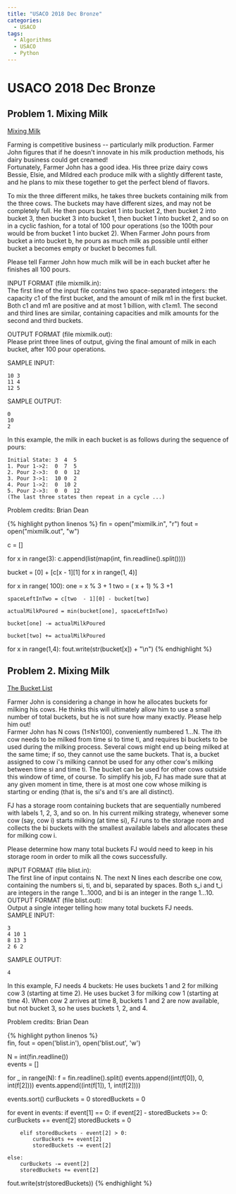 ```yaml
---
title: "USACO 2018 Dec Bronze"
categories:
  - USACO
tags:
  - Algorithms
  - USACO
  - Python
---
```


# USACO 2018 Dec Bronze

## Problem 1. Mixing Milk  


[Mixing Milk](http://www.usaco.org/index.php?page=viewproblem2&cpid=855)  

Farming is competitive business -- particularly milk production. Farmer John figures that if he doesn't innovate in his milk production methods, his dairy business could get creamed!  
Fortunately, Farmer John has a good idea. His three prize dairy cows Bessie, Elsie, and Mildred each produce milk with a slightly different taste, and he plans to mix these together to get the perfect blend of flavors.  

To mix the three different milks, he takes three buckets containing milk from the three cows. The buckets may have different sizes, and may not be completely full. He then pours bucket 1 into bucket 2, then bucket 2 into bucket 3, then bucket 3 into bucket 1, then bucket 1 into bucket 2, and so on in a cyclic fashion, for a total of 100 pour operations (so the 100th pour would be from bucket 1 into bucket 2). When Farmer John pours from bucket a into bucket b, he pours as much milk as possible until either bucket a becomes empty or bucket b becomes full.  

Please tell Farmer John how much milk will be in each bucket after he finishes all 100 pours.  

INPUT FORMAT (file mixmilk.in):   
The first line of the input file contains two space-separated integers: the capacity c1 of the first bucket, and the amount of milk m1 in the first bucket. Both c1 and m1 are positive and at most 1 billion, with c1≥m1. The second and third lines are similar, containing capacities and milk amounts for the second and third buckets.   

OUTPUT FORMAT (file mixmilk.out):  
Please print three lines of output, giving the final amount of milk in each bucket, after 100 pour operations.   

SAMPLE INPUT:  
```
10 3
11 4
12 5
```
SAMPLE OUTPUT:  
```
0
10
2
```
In this example, the milk in each bucket is as follows during the sequence of pours:  
```
Initial State: 3  4  5  
1. Pour 1->2:  0  7  5  
2. Pour 2->3:  0  0  12
3. Pour 3->1:  10 0  2
4. Pour 1->2:  0  10 2
5. Pour 2->3:  0  0  12
(The last three states then repeat in a cycle ...)
```


Problem credits: Brian Dean  


{% highlight python linenos %}
fin = open("mixmilk.in", "r")
fout = open("mixmilk.out", "w")

c = []

for x in range(3):
    c.append(list(map(int, fin.readline().split())))

bucket = [0] + [c[x - 1][1] for x in range(1, 4)]


for x in range( 100):
    one = x % 3 + 1
    two = ( x + 1) % 3 +1

    spaceLeftInTwo = c[two  - 1][0] - bucket[two]

    actualMilkPoured = min(bucket[one], spaceLeftInTwo)

    bucket[one] -= actualMilkPoured

    bucket[two] += actualMilkPoured



for x in range(1,4):
    fout.write(str(bucket[x]) + "\n")
{% endhighlight %}

## Problem 2. Mixing Milk    


[The Bucket List](http://www.usaco.org/index.php?page=viewproblem2&cpid=856)   

Farmer John is considering a change in how he allocates buckets for milking his cows. He thinks this will ultimately allow him to use a small number of total buckets, but he is not sure how many exactly. Please help him out!  
Farmer John has N cows (1≤N≤100), conveniently numbered 1…N. The ith cow needs to be milked from time si to time ti, and requires bi buckets to be used during the milking process. Several cows might end up being milked at the same time; if so, they cannot use the same buckets. That is, a bucket assigned to cow i's milking cannot be used for any other cow's milking between time si and time ti. The bucket can be used for other cows outside this window of time, of course. To simplify his job, FJ has made sure that at any given moment in time, there is at most one cow whose milking is starting or ending (that is, the si's and ti's are all distinct).  

FJ has a storage room containing buckets that are sequentially numbered with labels 1, 2, 3, and so on. In his current milking strategy, whenever some cow (say, cow i) starts milking (at time si), FJ runs to the storage room and collects the bi buckets with the smallest available labels and allocates these for milking cow i.  

Please determine how many total buckets FJ would need to keep in his storage room in order to milk all the cows successfully.  

INPUT FORMAT (file blist.in):  
The first line of input contains N. The next N lines each describe one cow, containing the numbers si, ti, and bi, separated by spaces. Both s_i and t_i are integers in the range 1…1000, and bi is an integer in the range 1…10.  
OUTPUT FORMAT (file blist.out):  
Output a single integer telling how many total buckets FJ needs.  
SAMPLE INPUT:  
```
3  
4 10 1  
8 13 3  
2 6 2
```  
SAMPLE OUTPUT:  
```
4
```
In this example, FJ needs 4 buckets: He uses buckets 1 and 2 for milking cow 3 (starting at time 2). He uses bucket 3 for milking cow 1 (starting at time 4). When cow 2 arrives at time 8, buckets 1 and 2 are now available, but not bucket 3, so he uses buckets 1, 2, and 4.  

Problem credits: Brian Dean  


{% highlight python linenos %}  
fin, fout = open('blist.in'), open('blist.out', 'w')  

N = int(fin.readline())  
events = []

for _ in range(N):
    f = fin.readline().split()
    events.append((int(f[0]), 0, int(f[2])))
    events.append((int(f[1]), 1, int(f[2])))

events.sort()
curBuckets = 0
storedBuckets = 0

for event in events:
    if event[1] == 0:
        if event[2] - storedBuckets >= 0:
            curBuckets += event[2]
            storedBuckets = 0

        elif storedBuckets - event[2] > 0:
            curBuckets += event[2]
            storedBuckets -= event[2]

    else:
        curBuckets -= event[2]
        storedBuckets += event[2]

fout.write(str(storedBuckets))
{% endhighlight %}
